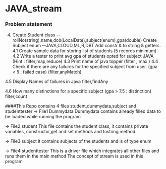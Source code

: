 # JAVA_stream

### Problem statement
4.  Create Student class -- rollNo(string),name,dob(LocalDate),subject(enum),gpa(double)
Create Subject enum --JAVA,CLOUD,ML,R,DBT
Add constr & to string & getters.
4.1  Create sample data for storing list of students (5 records minimum)
4.2 Write a tester to print avg gpa of students opted for subject JAVA
(Hint : filter,map,reduce)
4.3 Print name of java topper
(filter ,  max )
4.4  Check if there are any failures for the specified subject from user.
(gpa < 5 : failed case)
(filter,anyMatch)

4.5  Display Names of failures in Java
filter,findAny

4.6 How many distinctions for a specific subject
(gpa > 7.5 : distinction)
filter,count

####This Repo contains 4 files student,dummydata,subject and studenttester 
-> File1 Dummydata
Dummydata contains already filled data to be loaded  while running the program

-> File2 student
This file contains the student class, it contains private variables, constructor,get and set methods and tostring method

-> File3 subject
it contains subjects of the students and is of type enum

-> File4 studenttester
This is a driver file which integrates all other files and runs them in the main method 
The concept of stream is used in this program
